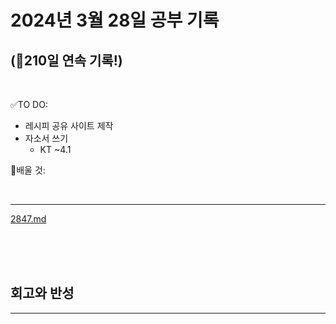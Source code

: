 # 2024년 3월 28일 공부 기록 
## (🚀210일 연속 기록!)

<br>

✅TO DO: 

- 레시피 공유 사이트 제작
- 자소서 쓰기
  - KT ~4.1


💭배울 것:


<br>

---

[2847.md](..%2F..%2F..%2FAlgorithm%2FSolvedProblem%2F%EA%B7%B8%EB%A6%AC%EB%94%94%2F%EC%8B%A4%EB%B2%84%2F2847%2F2847.md)


<br><br><br>





## 회고와 반성

---

